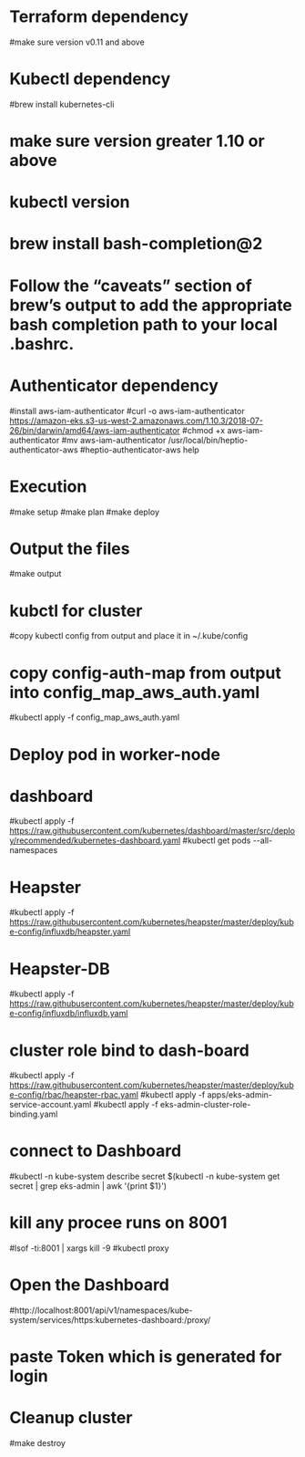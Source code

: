 # Terraform dependency 
#make sure version v0.11 and above 

# Kubectl dependency
#brew install kubernetes-cli
# make sure version greater 1.10 or above 
# kubectl version  
# brew install bash-completion@2
# Follow the “caveats” section of brew’s output to add the appropriate bash completion path to your local .bashrc.

# Authenticator dependency
#install aws-iam-authenticator
#curl -o aws-iam-authenticator https://amazon-eks.s3-us-west-2.amazonaws.com/1.10.3/2018-07-26/bin/darwin/amd64/aws-iam-authenticator
#chmod +x aws-iam-authenticator
#mv aws-iam-authenticator /usr/local/bin/heptio-authenticator-aws
#heptio-authenticator-aws help

# Execution
#make setup
#make plan 
#make deploy

# Output the files
#make output

# kubctl for cluster 
#copy kubectl config from output and place it in ~/.kube/config

# copy config-auth-map from output into config_map_aws_auth.yaml 
#kubectl apply -f config_map_aws_auth.yaml

# Deploy pod in worker-node
# dashboard
#kubectl apply -f https://raw.githubusercontent.com/kubernetes/dashboard/master/src/deploy/recommended/kubernetes-dashboard.yaml
#kubectl get pods --all-namespaces

# Heapster
#kubectl apply -f https://raw.githubusercontent.com/kubernetes/heapster/master/deploy/kube-config/influxdb/heapster.yaml

# Heapster-DB
#kubectl apply -f https://raw.githubusercontent.com/kubernetes/heapster/master/deploy/kube-config/influxdb/influxdb.yaml

# cluster role bind to dash-board
#kubectl apply -f https://raw.githubusercontent.com/kubernetes/heapster/master/deploy/kube-config/rbac/heapster-rbac.yaml
#kubectl apply -f apps/eks-admin-service-account.yaml
#kubectl apply -f eks-admin-cluster-role-binding.yaml


# connect to Dashboard
#kubectl -n kube-system describe secret $(kubectl -n kube-system get secret | grep eks-admin | awk '{print $1}')

# kill any procee runs on 8001
#lsof -ti:8001 | xargs kill -9
#kubectl proxy


# Open the Dashboard
#http://localhost:8001/api/v1/namespaces/kube-system/services/https:kubernetes-dashboard:/proxy/

# paste Token which is generated for login

# Cleanup cluster
#make destroy
